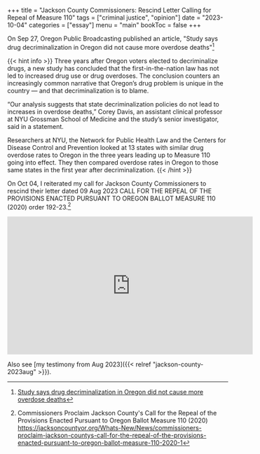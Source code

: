 +++
title = "Jackson County Commissioners: Rescind Letter Calling for Repeal of Measure 110"
tags = ["criminal justice", "opinion"]
date = "2023-10-04"
categories = ["essay"]
menu = "main"
bookToc = false
+++

On Sep 27, Oregon Public Broadcasting published an article, "Study says drug decriminalization in Oregon did not cause more overdose deaths"[^levinson]

{{< hint info >}}
Three years after Oregon voters elected to decriminalize drugs, a new study has concluded that the first-in-the-nation law has not led to increased drug use or drug overdoses. The conclusion counters an increasingly common narrative that Oregon’s drug problem is unique in the country — and that decriminalization is to blame.

“Our analysis suggests that state decriminalization policies do not lead to increases in overdose deaths,” Corey Davis, an assistant clinical professor at NYU Grossman School of Medicine and the study’s senior investigator, said in a statement.

Researchers at NYU, the Network for Public Health Law and the Centers for Disease Control and Prevention looked at 13 states with similar drug overdose rates to Oregon in the three years leading up to Measure 110 going into effect. They then compared overdose rates in Oregon to those same states in the first year after decriminalization.
{{< /hint >}}

On Oct 04, I reiterated my call for Jackson County Commissioners to rescind their letter dated 09 Aug 2023 CALL FOR THE REPEAL OF THE PROVISIONS ENACTED PURSUANT TO OREGON BALLOT MEASURE 110 (2020) order 192-23.[^jackson2023]

<iframe width="560" height="315" src="https://www.youtube.com/embed/mDPADCkvq6Y?si=4hAfD-5FMwYc6Jjc" title="YouTube video player" frameborder="0" allow="accelerometer; autoplay; clipboard-write; encrypted-media; gyroscope; picture-in-picture; web-share" allowfullscreen></iframe>

Also see [my testimony from Aug 2023]({{< relref "jackson-county-2023aug" >}}).

[^levinson]: [Study says drug decriminalization in Oregon did not cause more overdose deaths](https://www.opb.org/article/2023/09/27/oregon-drug-decriminalization-measure-110-overdose-deaths/?outputType=amp)

[^jackson2023]: Commissioners Proclaim Jackson County's Call for the Repeal of the Provisions Enacted Pursuant to Oregon Ballot Measure 110 (2020) https://jacksoncountyor.org/Whats-New/News/commissioners-proclaim-jackson-countys-call-for-the-repeal-of-the-provisions-enacted-pursuant-to-oregon-ballot-measure-110-2020-1
